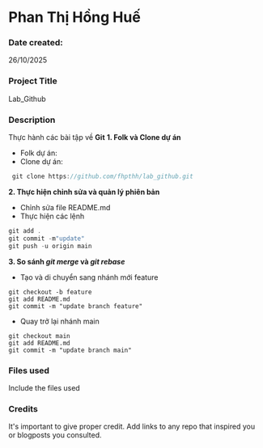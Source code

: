 # Phan Thị Hồng Huế

### Date created: 
26/10/2025

### Project Title
Lab_Github

### Description
Thực hành các bài tập về **Git**
**1. Folk và Clone dự án**
- Folk dự án:
- Clone dự án:
```c
 git clone https://github.com/fhpthh/lab_github.git
```
**2. Thực hiện chỉnh sửa và quản lý phiên bản**
- Chỉnh sửa file README.md
- Thực hiện các lệnh 
```c
git add .
git commit -m"update"
git push -u origin main
```
**3. So sánh ***git merge*** và ***git rebase*****
- Tạo và di chuyển sang nhánh mới feature
```
git checkout -b feature
git add README.md
git commit -m "update branch feature"
```
- Quay trở lại nhánh main
```
git checkout main
git add README.md
git commit -m "update branch main"
```





### Files used
Include the files used

### Credits
It's important to give proper credit. Add links to any repo that inspired you or blogposts you consulted.
